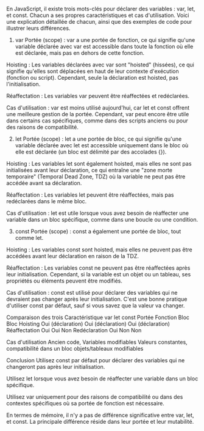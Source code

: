 En JavaScript, il existe trois mots-clés pour déclarer des variables : var, let, et const. Chacun a ses propres caractéristiques et cas d'utilisation. Voici une explication détaillée de chacun, ainsi que des exemples de code pour illustrer leurs différences.

1. var
Portée (scope) : var a une portée de fonction, ce qui signifie qu'une variable déclarée avec var est accessible dans toute la fonction où elle est déclarée, mais pas en dehors de cette fonction.

Hoisting : Les variables déclarées avec var sont "hoisted" (hissées), ce qui signifie qu'elles sont déplacées en haut de leur contexte d'exécution (fonction ou script). Cependant, seule la déclaration est hoisted, pas l'initialisation.

Réaffectation : Les variables var peuvent être réaffectées et redéclarées.

Cas d'utilisation : var est moins utilisé aujourd'hui, car let et const offrent une meilleure gestion de la portée. Cependant, var peut encore être utile dans certains cas spécifiques, comme dans des scripts anciens ou pour des raisons de compatibilité.

2. let
Portée (scope) : let a une portée de bloc, ce qui signifie qu'une variable déclarée avec let est accessible uniquement dans le bloc où elle est déclarée (un bloc est délimité par des accolades {}).

Hoisting : Les variables let sont également hoisted, mais elles ne sont pas initialisées avant leur déclaration, ce qui entraîne une "zone morte temporaire" (Temporal Dead Zone, TDZ) où la variable ne peut pas être accédée avant sa déclaration.

Réaffectation : Les variables let peuvent être réaffectées, mais pas redéclarées dans le même bloc.

Cas d'utilisation : let est utile lorsque vous avez besoin de réaffecter une variable dans un bloc spécifique, comme dans une boucle ou une condition.

3. const
Portée (scope) : const a également une portée de bloc, tout comme let.

Hoisting : Les variables const sont hoisted, mais elles ne peuvent pas être accédées avant leur déclaration en raison de la TDZ.

Réaffectation : Les variables const ne peuvent pas être réaffectées après leur initialisation. Cependant, si la variable est un objet ou un tableau, ses propriétés ou éléments peuvent être modifiés.

Cas d'utilisation : const est utilisé pour déclarer des variables qui ne devraient pas changer après leur initialisation. C'est une bonne pratique d'utiliser const par défaut, sauf si vous savez que la valeur va changer.

Comparaison des trois
Caractéristique	    var  	          let	               const
Portée	           Fonction           Bloc	               Bloc
Hoisting	       Oui (déclaration)  Oui (déclaration)	   Oui (déclaration)
Réaffectation	   Oui	              Oui	               Non
Redéclaration	   Oui	              Non	               Non

Cas d'utilisation	Ancien code,    Variables modifiables  Valeurs constantes, 
                   compatibilité	 dans un bloc	       objets/tableaux modifiables



Conclusion
Utilisez const par défaut pour déclarer des variables qui ne changeront pas après leur initialisation.

Utilisez let lorsque vous avez besoin de réaffecter une variable dans un bloc spécifique.

Utilisez var uniquement pour des raisons de compatibilité ou dans des contextes spécifiques où sa portée de fonction est nécessaire.

En termes de mémoire, il n'y a pas de différence significative entre var, let, et const. La principale différence réside dans leur portée et leur mutabilité.